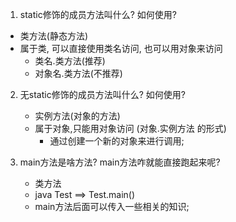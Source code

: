 1. static修饰的成员方法叫什么? 如何使用?
- 类方法(静态方法)
- 属于类, 可以直接使用类名访问, 也可以用对象来访问
    - 类名.类方法(推荐)
    - 对象名.类方法(不推荐)

2. 无static修饰的成员方法叫什么? 如何使用?
    - 实例方法(对象的方法)
    - 属于对象,只能用对象访问 (对象.实例方法 的形式)
      - 通过创建一个新的对象来进行调用;

3. main方法是啥方法? main方法咋就能直接跑起来呢?
    - 类方法
    - java Test ==> Test.main()
    - main方法后面可以传入一些相关的知识;
